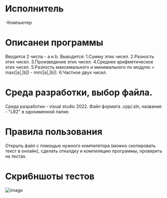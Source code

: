 # Исполнитель
-Компьютер

# Описанеи программы
Вводится 2 числа - а и b.
Выводится:
1.Сумму этих чисел.
2.Разность этих чисел.
3.Произведение этих чисел.
4.Среднее арифметическое этих чисел.
5.Разность максимального и минимального по модулю = max(|a|,|b|) - min(|a|,|b|).
6.Частное двух чисел.


# Среда разработки, выбор файла.
Среда разработки - visual studio 2022.
Файл формата .cpp/.sln, название - "LR2" в одноименной папке.

# Правила пользования
Открыть файл с помощью нужного компилятора (можно скопировать текст в онлайн), сделать откалдку и компиляцию программы, проверить на тестах.

# Скри6ншоты тестов
![image](https://github.com/4s4ken/lb2/assets/65232734/45f4e748-7439-48d7-ba2f-e8b293bb9f80)
